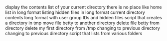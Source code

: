 display the contents list of your current directory
there is no place like home
list in long format
listing hidden files in long format
current directory contents long format with user group IDs and hidden files
script that creates a directory in tmp
move file betty to another directory
delete file betty from directory
delete my first directory from /tmp
changing to previous directory
changing to previous directory
script that lists from various folders
